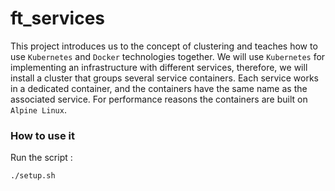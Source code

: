 # ft_services

This project introduces us to the concept of clustering and teaches how to use ```Kubernetes``` and ```Docker``` technologies together.
We will use ```Kubernetes``` for implementing an infrastructure with different services, therefore, we will install a cluster that groups several service containers. Each service works in a dedicated container, and the containers have the same name as the associated service. For performance reasons the containers are built on ```Alpine Linux```.

### How to use it

Run the script :

```
./setup.sh
```
